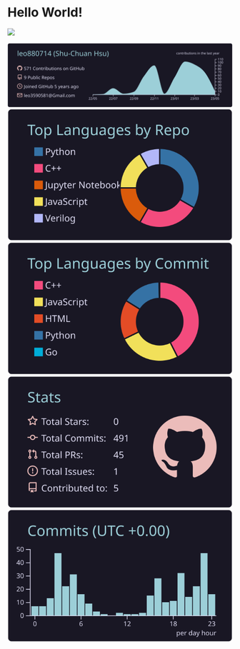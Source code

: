 # Hello World!

![](https://codinhood.com/images/articles/octocat-sprite/octocat-up-down.gif)

[![](https://raw.githubusercontent.com/leo880714/leo880714/master/profile-summary-card-output/rose_pine/0-profile-details.svg)](https://github.com/vn7n24fzkq/github-profile-summary-cards)
[![](https://raw.githubusercontent.com/leo880714/leo880714/master/profile-summary-card-output/rose_pine/1-repos-per-language.svg)](https://github.com/vn7n24fzkq/github-profile-summary-cards) [![](https://raw.githubusercontent.com/leo880714/leo880714/master/profile-summary-card-output/rose_pine/2-most-commit-language.svg)](https://github.com/vn7n24fzkq/github-profile-summary-cards)
[![](https://raw.githubusercontent.com/leo880714/leo880714/master/profile-summary-card-output/rose_pine/3-stats.svg)](https://github.com/vn7n24fzkq/github-profile-summary-cards) [![](https://raw.githubusercontent.com/leo880714/leo880714/master/profile-summary-card-output/rose_pine/4-productive-time.svg)](https://github.com/vn7n24fzkq/github-profile-summary-cards)

